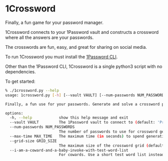 # 1Crossword
Finally, a fun game for your password manager.

1Crossword connects to your 1Password vault and constructs a crossword where all the answers are your passwords.

The crosswords are fun, easy, and great for sharing on social media.

To run 1Crossword you must install the [1Password CLI](https://developer.1password.com/docs/cli/).

Other than the 1Password CLI, 1Crossword is a single python3 script with no dependencies.

To get started:

```bash
% ./1crossword.py --help
usage: 1crossword.py [-h] [--vault VAULT] [--num-passwords NUM_PASSWORDS] [--max-time MAX_TIME] [--grid-size GRID_SIZE] [--i-am-a-coward-and-a-baby-invoke-with-test-word-list]

Finally, a fun use for your passwords. Generate and solve a crossword puzzle using 1Password vault data.

options:
  -h, --help            show this help message and exit
  --vault VAULT         The 1Password vault to connect to (default: 'Private').
  --num-passwords NUM_PASSWORDS
                        The number of passwords to use for crossword generation (default: 150).
  --max-time MAX_TIME   The maximum time (in seconds) to spend generating a crossword (default: 5 seconds).
  --grid-size GRID_SIZE
                        The maximum size of the crossword grid (default: 20x20).
  --i-am-a-coward-and-a-baby-invoke-with-test-word-list
                        For cowards. Use a short test word list instead of connecting to 1Password.
```
